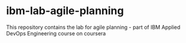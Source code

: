 # ibm-lab-agile-planning
 This repository contains the lab for agile planning - part of IBM Applied DevOps Engineering course on coursera
